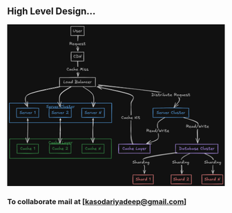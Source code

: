 ## High Level Design...

![Image](system.png)

### To collaborate mail at [kasodariyadeep@gmail.com]
